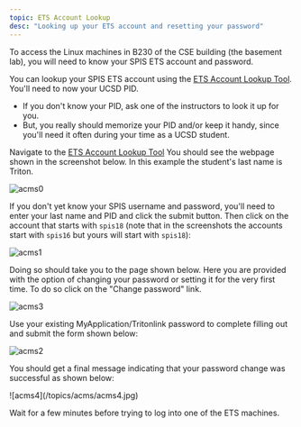 ```yaml
---
topic: ETS Account Lookup
desc: "Looking up your ETS account and resetting your password"
---
```


To access the Linux machines in B230 of the CSE building (the basement lab), you will need to know your SPIS ETS account and password.

You can lookup your SPIS ETS account using the [ETS Account Lookup Tool](https://sdacs.ucsd.edu/~icc/index.php). You'll need to now your UCSD PID.


* If you don't know your PID, ask one of the instructors to look it up for you.
* But, you really should memorize your PID and/or keep it handy, since you'll need it often during your time as a UCSD student.


Navigate to the [ETS Account Lookup Tool](https://sdacs.ucsd.edu/~icc/index.php)
You should see the webpage shown in the screenshot below. In this example the student's last name is Triton.

<div>

![acms0](/topics/acms/acms0-50.jpg)
</div>

If you don't yet know your SPIS username and password, you'll need to
enter your last name and PID and click the submit button. Then click on the account that starts with `spis18` (note that in the screenshots the accounts start with `spis16` but yours will start with `spis18`):

<div>

![acms1](/topics/acms/acms1.jpg)
</div>



Doing so should take you to the page shown below. Here you are provided with the option of changing your password or setting it for the very first time. To do so click on the "Change password" link. 

<div>

![acms3](/topics/acms/acms3-50.jpg)

</div>

Use your existing MyApplication/Tritonlink password to complete filling out and submit the form shown below:

<div>

![acms2](/topics/acms/acms2.jpg)
</div>

You should get a final message indicating that your password change was successful as shown below:

<div>
![acms4](/topics/acms/acms4.jpg)
</div>

Wait for a few minutes before trying to log into one of the ETS machines.
